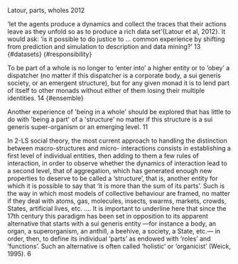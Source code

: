 ﻿Latour, parts, wholes 2012

‘let the agents produce a dynamics and collect the traces that their actions leave as they unfold so as to produce a rich data set’{Latour et al, 2012}. It would ask: ‘is it possible to do justice to … common experience by shifting from prediction and simulation to description and data mining?’ 13 {#datasets} {#responsibility}

To be part of a whole is no longer to ‘enter into’ a higher entity or to ‘obey’ a dispatcher (no matter if this  dispatcher is a corporate body, a sui generis society, or an emergent structure), but for any given monad it is to lend part of itself to other monads without either of them losing their multiple identities. 14 {#ensemble} 

Another experience of 'being in a whole' should be explored that has little to do with 'being a part' of a 'structure' no matter if this structure is a sui generis super-organism or an emerging level. 11 

In 2-LS social theory, the most current approach to handling the distinction between macro-structures and micro- interactions consists in establishing a first level of individual entities, then adding to them a few rules of interaction, in order to observe whether the dynamics of interaction lead to a second level, that of aggregation, which has generated enough new properties to deserve to be called a ‘structure’, that is, another entity for which it is possible to say that ‘it is more than the sum of its parts’. Such is the way in which most models of collective behaviour are framed, no matter if they deal with 
atoms, gas, molecules, insects, swarms, markets, crowds, States, artificial lives, etc. 
.... 
It is important to underline here that since the 17th century this paradigm has been 
set in opposition to its apparent alternative that starts with a sui generis entity 
—for instance a body, an organ, a superorganism, an anthill, a beehive, a society, 
a State, etc.— in order, then, to define its individual ‘parts’ as endowed with ‘roles’ 
and ‘functions’. Such an alternative is often called ‘holistic’ or ‘organicist’ (Weick, 
1995). 6
